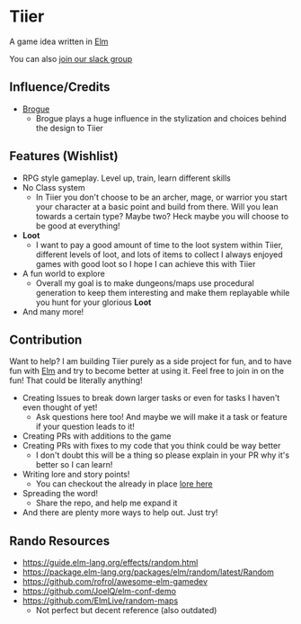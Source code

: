 # Tiier
A game idea written in [Elm](https://elm-lang.org/)

You can also [join our slack group](https://join.slack.com/t/tiier/shared_invite/enQtNjc1NDg0NjkzMTkwLWQ4MGVhNjQwNDg5OTJmYjI2ODA0OTBhMmI5NGM3YzhjOTY3YzA4ZGFiZmJlYzc2MDNhODI0MWUxZTJiNzQzMzQ)

## Influence/Credits

- [Brogue](https://sites.google.com/site/broguegame/)
  - Brogue plays a huge influence in the stylization and choices behind the design to Tiier

## Features (Wishlist)

- RPG style gameplay. Level up, train, learn different skills
- No Class system
  - In Tiier you don't choose to be an archer, mage, or warrior you start your character at a basic point and build from there. Will you lean towards a certain type? Maybe two? Heck maybe you will choose to be good at everything!
- **Loot**
  - I want to pay a good amount of time to the loot system within Tiier, different levels of loot, and lots of items to collect I always enjoyed games with good loot so I hope I can achieve this with Tiier
- A fun world to explore
  - Overall my goal is to make dungeons/maps use procedural generation to keep them interesting and make them replayable while you hunt for your glorious **Loot**
- And many more!

## Contribution

Want to help? I am building Tiier purely as a side project for fun, and to have fun with [Elm](https://elm-lang.org/) and try to become better at using it. Feel free to join in on the fun! That could be literally anything!

- Creating Issues to break down larger tasks or even for tasks I haven't even thought of yet!
  - Ask questions here too! And maybe we will make it a task or feature if your question leads to it!
- Creating PRs with additions to the game
- Creating PRs with fixes to my code that you think could be way better
  - I don't doubt this will be a thing so please explain in your PR why it's better so I can learn!
- Writing lore and story points!
  - You can checkout the already in place [lore here](./lore)
- Spreading the word!
  - Share the repo, and help me expand it
- And there are plenty more ways to help out. Just try!

## Rando Resources

- https://guide.elm-lang.org/effects/random.html
- https://package.elm-lang.org/packages/elm/random/latest/Random
- https://github.com/rofrol/awesome-elm-gamedev
- https://github.com/JoelQ/elm-conf-demo
- https://github.com/ElmLive/random-maps
  - Not perfect but decent reference (also outdated)
